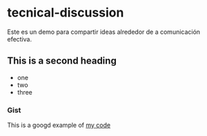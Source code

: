 # tecnical-discussion
Este es un demo para compartir ideas alrededor de a comunicación efectiva.

## This is a second heading

* one
* two
* three

### Gist
This is a googd example of [my code](https://gist.github.com/JefCortes/2693e61c18a5fbd5ce3d177f2994ede5) 
